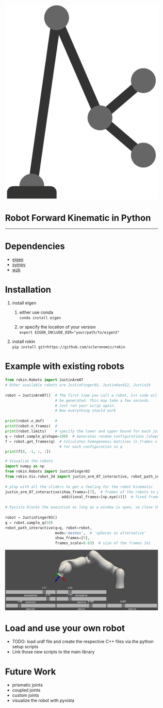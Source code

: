![rokin logo](rokin.png)

# Robot Forward Kinematic in Python 

---
# Dependencies

* [eigen](https://gitlab.com/libeigen/eigen)
* [sympy](https://github.com/sympy/sympy) 
* [wzk](https://github.com/scleronomic/WerkZeugKasten)

# Installation

1. install eigen 
   1. either use conda<br/>
      `conda install eigen`
      
   2. or specify the location of your version<br/>
      `export EIGEN_INCLUDE_DIR="your/path/to/eigen3"`

2. install rokin<br/>
`pip install git+https://github.com/scleronomic/rokin`


# Example with existing robots

```python
from rokin.Robots import JustinArm07
# Other available robots are JustinFinger03, JustinHand12, Justin19

robot = JustinArm07()  # The first time you call a robot, C++ code will 
                       # be generated. This may take a few seconds.
                       # Just run your scrip again. 
                       # Now everything should work

print(robot.n_dof)     # 
print(robot.n_frames)  # 
print(robot.limits)    # specify the lower and upper bound for each joint 
q = robot.sample_q(shape=100)  # Generates random configurations [shape x n_dof]
f = robot.get_frames(q)  # Calculates homogeneous matrices [n_frames x 4 x 4]
                         # for each configuration in q 
print(f[0, -1, :, :])
```
```python
# Visualize the robots
import numpy as np
from rokin.Robots import JustinFinger03
from rokin.Vis.robot_3d import justin_arm_07_interactive, robot_path_interactive

# play with all the sliders to get a feeling for the robot kinematic 
justin_arm_07_interactive(show_frames=[7],  # frames of the robots to plot
                          additional_frames=[np.eye(4)])  # fixed frames to plot 

# Pyvista blocks the execution as long as a window is open, so close the window to continue the code

robot = JustinFinger03()
q = robot.sample_q(50)
robot_path_interactive(q=q, robot=robot, 
                       mode='meshes',  # 'spheres as alternative'
                       show_frames=[5],
                       frames_scale=0.03)  # size of the frames [m]
```
![PyVista Example for JustinArm07](pyvista_example.jpeg)

# Load and use your own robot
* TODO: load urdf file and create the respective C++ files via the python setup scripts
* Link those new scripts to the main library

# Future Work
* prismatic joints
* coupled joints
* custom joints
* visualize the robot with pyvista